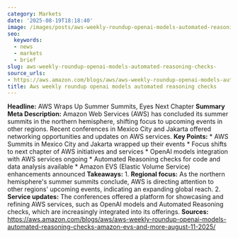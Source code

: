 ```yaml
---
category: Markets
date: '2025-08-19T18:18:40'
image: /images/posts/aws-weekly-roundup-openai-models-automated-reasoning-checks.png
seo:
  keywords:
  - news
  - markets
  - brief
slug: aws-weekly-roundup-openai-models-automated-reasoning-checks-
source_urls:
- https://aws.amazon.com/blogs/aws/aws-weekly-roundup-openai-models-automated-reasoning-checks-amazon-evs-and-more-august-11-2025/
title: Aws weekly roundup openai models automated reasoning checks
---
```


**Headline:** AWS Wraps Up Summer Summits, Eyes Next Chapter  **Summary Meta Description:** Amazon Web Services (AWS) has concluded its summer summits in the northern hemisphere, shifting focus to upcoming events in other regions. Recent conferences in Mexico City and Jakarta offered networking opportunities and updates on AWS services.  **Key Points:**  * AWS Summits in Mexico City and Jakarta wrapped up their events * Focus shifts to next chapter of AWS initiatives and services * OpenAI models integration with AWS services ongoing * Automated Reasoning checks for code and data analysis available * Amazon EVS (Elastic Volume Service) enhancements announced  **Takeaways:**  1. **Regional focus:** As the northern hemisphere's summer summits conclude, AWS is directing attention to other regions' upcoming events, indicating an expanding global reach. 2. **Service updates:** The conferences offered a platform for showcasing and refining AWS services, such as OpenAI models and Automated Reasoning checks, which are increasingly integrated into its offerings.  **Sources:** https://aws.amazon.com/blogs/aws/aws-weekly-roundup-openai-models-automated-reasoning-checks-amazon-evs-and-more-august-11-2025/